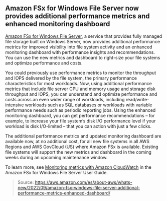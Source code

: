 ## Amazon FSx for Windows File Server now provides additional performance metrics and enhanced monitoring dashboard

[Amazon FSx for Windows File Server](https://aws.amazon.com/fsx/windows/), a service that provides fully managed file storage built on Windows Server, now provides additional performance metrics for improved visibility into file system activity and an enhanced monitoring dashboard with performance insights and recommendations. You can use the new metrics and dashboard to right-size your file systems and optimize performance and costs.

You could previously use performance metrics to monitor the throughput and IOPS delivered by the file system, the primary performance characteristics for most workloads. Now, using additional performance metrics that include file server CPU and memory usage and storage disk throughput and IOPS, you can understand and optimize performance and costs across an even wider range of workloads, including read/write-intensive workloads such as SQL databases or workloads with variable performance needs such as periodic reporting jobs. Using the enhanced monitoring dashboard, you can get performance recommendations – for example, to increase your file system’s disk I/O performance level if your workload is disk I/O-limited – that you can action with just a few clicks.

The additional performance metrics and updated monitoring dashboard are available now, at no additional cost, for all new file systems in all AWS Regions and AWS GovCloud (US) where Amazon FSx is available. Existing file systems will support the new metrics and dashboard in the coming weeks during an upcoming maintenance window.

To learn more, see [Monitoring metrics with Amazon CloudWatch](https://docs.aws.amazon.com/fsx/latest/WindowsGuide/monitoring-cloudwatch.html) in the Amazon FSx for Windows File Server User Guide.

> Source: https://aws.amazon.com/es/about-aws/whats-new/2022/09/amazon-fsx-windows-file-server-additional-performance-metrics-enhanced-dashboard/